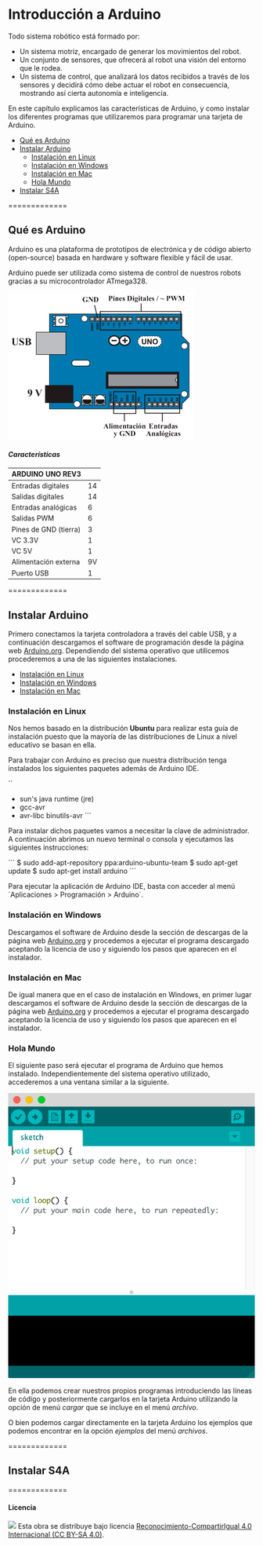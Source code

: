 # Introducción a Arduino

Todo sistema robótico está formado por:
- Un sistema motriz, encargado de generar los movimientos del robot.
- Un conjunto de sensores, que ofrecerá al robot una visión del entorno que le rodea.
- Un sistema de control, que analizará los datos recibidos a través de los sensores y decidirá cómo debe actuar el robot en consecuencia, mostrando así cierta autonomía e inteligencia.

En este capítulo explicamos las características de Arduino, y como instalar los diferentes programas que utilizaremos para programar una tarjeta de Arduino.

- [Qué es Arduino](#qué-es-arduino)
- [Instalar Arduino](#instalar-arduino)
	- [Instalación en Linux](#instalación-en-linux)
	- [Instalación en Windows](#instalación-en-windows)
	- [Instalación en Mac](#instalación-en-mac)
	- [Hola Mundo](#hola-mundo)
- [Instalar S4A](#resistencias)




=============



## Qué es Arduino

Arduino es una plataforma de prototipos de electrónica y de código abierto (open-source) basada en hardware y software flexible y fácil de usar. 

Arduino puede ser utilizada como sistema de control de nuestros robots gracias a su microcontrolador ATmega328.

![Arduino UNO Rev1](imagenes/arduino-uno.png)

#### *Características*

| ARDUINO UNO REV3          |           |
| ------------------------- | --------- |
| Entradas digitales        | 14        |
| Salidas digitales         | 14        |
| Entradas analógicas       | 6         |
| Salidas PWM       		| 6         |
| Pines de GND (tierra)     | 3         |
| VC 3.3V                   | 1         |
| VC 5V                     | 1         |
| Alimentación externa      | 9V        |
| Puerto USB                | 1         |



=============





## Instalar Arduino

Primero conectamos la tarjeta controladora a través del cable USB, y a continuación descargamos el software de programación desde la página web [Arduino.org](http://www.arduino.org). Dependiendo del sistema operativo que utilicemos procederemos a una de las siguientes instalaciones.

- [Instalación en Linux](#instalación-en-linux)
- [Instalación en Windows](#instalación-en-windows)
- [Instalación en Mac](#instalación-en-mac)

### Instalación en Linux

Nos hemos basado en la distribución **Ubuntu** para realizar esta guía de instalación puesto que la mayoría de las distribuciones de Linux a nivel educativo se basan en ella.

Para trabajar con Arduino es preciso que nuestra distribución tenga instalados los siguientes paquetes además de Arduino IDE.

´´
- sun's java runtime (jre)
- gcc-avr
- avr-libc
binutils-avr
´´´

Para instalar dichos paquetes vamos a necesitar la clave de administrador. A continuación abrimos un nuevo terminal o consola y ejecutamos las siguientes instrucciones:

´´´
$ sudo add-apt-repository ppa:arduino-ubuntu-team
$ sudo apt-get update
$ sudo apt-get install arduino
´´´

Para ejecutar la aplicación de Arduino IDE, basta con acceder al menú ´Aplicaciones > Programación > Arduino´.


### Instalación en Windows

Descargamos el software de Arduino desde la sección de descargas de la página web [Arduino.org](http://www.arduino.org/downloads) y procedemos a ejecutar el programa descargado aceptando la licencia de uso y siguiendo los pasos que aparecen en el instalador.


### Instalación en Mac

De igual manera que en el caso de instalación en Windows, en primer lugar descargamos el software de Arduino desde la sección de descargas de la página web [Arduino.org](http://www.arduino.org/downloads) y procedemos a ejecutar el programa descargado aceptando la licencia de uso y siguiendo los pasos que aparecen en el instalador.


### Hola Mundo

El siguiente paso será ejecutar el programa de Arduino que hemos instalado. Independientemente del sistema operativo utilizado, accederemos a una ventana similar a la siguiente.

![Software de Arduino](imagenes/software-arduino.png)

En ella podemos crear nuestros propios programas introduciendo las líneas de código y posteriormente cargarlos en la tarjeta Arduino utilizando la opción de menú *cargar* que se incluye en el menú *archivo*.

O bien podemos cargar directamente en la tarjeta Arduino los ejemplos que podemos encontrar en la opción *ejemplos* del menú *archivos*.

=============





## Instalar S4A





=============





#### Licencia

<img src="http://i.creativecommons.org/l/by-sa/4.0/88x31.png" /> Esta obra se distribuye bajo licencia [Reconocimiento-CompartirIgual 4.0 Internacional (CC BY-SA 4.0)](https://creativecommons.org/licenses/by-sa/4.0/deed.es_ES).
